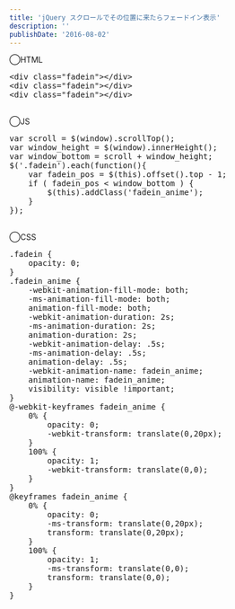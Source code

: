 ```yaml
---
title: 'jQuery スクロールでその位置に来たらフェードイン表示'
description: ''
publishDate: '2016-08-02'
---
```


<p>◯HTML</p>
<pre class="brush: xml; title: ; notranslate" title="">&lt;div class="fadein"&gt;&lt;/div&gt;
&lt;div class="fadein"&gt;&lt;/div&gt;
&lt;div class="fadein"&gt;&lt;/div&gt;
</pre>
<p>&nbsp;<br>
◯JS</p>
<pre class="brush: jscript; title: ; notranslate" title="">var scroll = $(window).scrollTop();
var window_height = $(window).innerHeight();
var window_bottom = scroll + window_height;
$('.fadein').each(function(){
	var fadein_pos = $(this).offset().top - 1;
	if ( fadein_pos &lt; window_bottom ) {
		$(this).addClass('fadein_anime');
	}
});
</pre>
<p>&nbsp;<br>
◯CSS</p>
<pre class="brush: css; title: ; notranslate" title="">.fadein {
	opacity: 0;
}
.fadein_anime {
	-webkit-animation-fill-mode: both;
	-ms-animation-fill-mode: both;
	animation-fill-mode: both;
	-webkit-animation-duration: 2s;
	-ms-animation-duration: 2s;
	animation-duration: 2s;
	-webkit-animation-delay: .5s;
	-ms-animation-delay: .5s;
	animation-delay: .5s;
	-webkit-animation-name: fadein_anime;
	animation-name: fadein_anime;
	visibility: visible !important;
}
@-webkit-keyframes fadein_anime {
	0% {
		opacity: 0;
		-webkit-transform: translate(0,20px);
	}
	100% {
		opacity: 1;
		-webkit-transform: translate(0,0);
	}
}
@keyframes fadein_anime {
	0% {
		opacity: 0;
		-ms-transform: translate(0,20px);
		transform: translate(0,20px);
	}
	100% {
		opacity: 1;
		-ms-transform: translate(0,0);
		transform: translate(0,0);
	}
}
</pre>

